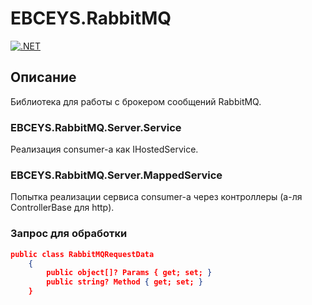 # EBCEYS.RabbitMQ

[![.NET](https://github.com/EBCEYS/EBCEYS.RabbitMQ/actions/workflows/dotnet.yml/badge.svg)](https://github.com/EBCEYS/EBCEYS.RabbitMQ/actions/workflows/dotnet.yml)

## Описание

Библиотека для работы с брокером сообщений RabbitMQ.

### EBCEYS.RabbitMQ.Server.Service

Реализация consumer-a как IHostedService.

### EBCEYS.RabbitMQ.Server.MappedService

Попытка реализации сервиса consumer-a через контроллеры (а-ля ControllerBase для http).

### Запрос для обработки
```json
public class RabbitMQRequestData
    {
        public object[]? Params { get; set; }
        public string? Method { get; set; }
    }
```